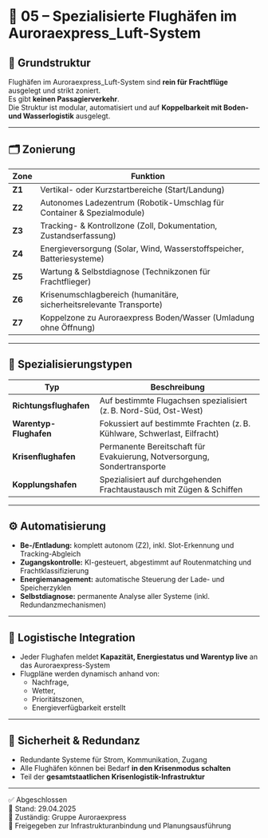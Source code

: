 <!--
Autor: Fabio Weidner
Version: 1.0
Sektion: Infrastruktur – Auroraexpress_Luft
Veröffentlichung: April 2025
-->

# 🛫 05 – Spezialisierte Flughäfen im Auroraexpress_Luft-System

## 🧱 Grundstruktur

Flughäfen im Auroraexpress_Luft-System sind **rein für Frachtflüge** ausgelegt und strikt zoniert.  
Es gibt **keinen Passagierverkehr**.  
Die Struktur ist modular, automatisiert und auf **Koppelbarkeit mit Boden- und Wasserlogistik** ausgelegt.

---

## 🗂️ Zonierung

| Zone | Funktion |
|------|----------|
| **Z1** | Vertikal- oder Kurzstartbereiche (Start/Landung) |
| **Z2** | Autonomes Ladezentrum (Robotik-Umschlag für Container & Spezialmodule) |
| **Z3** | Tracking- & Kontrollzone (Zoll, Dokumentation, Zustandserfassung) |
| **Z4** | Energieversorgung (Solar, Wind, Wasserstoffspeicher, Batteriesysteme) |
| **Z5** | Wartung & Selbstdiagnose (Technikzonen für Frachtflieger) |
| **Z6** | Krisenumschlagbereich (humanitäre, sicherheitsrelevante Transporte) |
| **Z7** | Koppelzone zu Auroraexpress Boden/Wasser (Umladung ohne Öffnung) |

---

## 🧩 Spezialisierungstypen

| Typ | Beschreibung |
|-----|--------------|
| **Richtungsflughafen** | Auf bestimmte Flugachsen spezialisiert (z. B. Nord-Süd, Ost-West) |
| **Warentyp-Flughafen** | Fokussiert auf bestimmte Frachten (z. B. Kühlware, Schwerlast, Eilfracht) |
| **Krisenflughafen** | Permanente Bereitschaft für Evakuierung, Notversorgung, Sondertransporte |
| **Kopplungshafen** | Spezialisiert auf durchgehenden Frachtaustausch mit Zügen & Schiffen |

---

## ⚙️ Automatisierung

- **Be-/Entladung:** komplett autonom (Z2), inkl. Slot-Erkennung und Tracking-Abgleich
- **Zugangskontrolle:** KI-gesteuert, abgestimmt auf Routenmatching und Frachtklassifizierung
- **Energiemanagement:** automatische Steuerung der Lade- und Speicherzyklen
- **Selbstdiagnose:** permanente Analyse aller Systeme (inkl. Redundanzmechanismen)

---

## 🧠 Logistische Integration

- Jeder Flughafen meldet **Kapazität, Energiestatus und Warentyp live** an das Auroraexpress-System
- Flugpläne werden dynamisch anhand von:
  - Nachfrage,
  - Wetter,
  - Prioritätszonen,
  - Energieverfügbarkeit
  erstellt

---

## 🔐 Sicherheit & Redundanz

- Redundante Systeme für Strom, Kommunikation, Zugang
- Alle Flughäfen können bei Bedarf **in den Krisenmodus schalten**
- Teil der **gesamtstaatlichen Krisenlogistik-Infrastruktur**

---

✅ Abgeschlossen  
📅 Stand: 29.04.2025  
🏩 Zuständig: Gruppe Auroraexpress  
🔐 Freigegeben zur Infrastrukturanbindung und Planungsausführung
